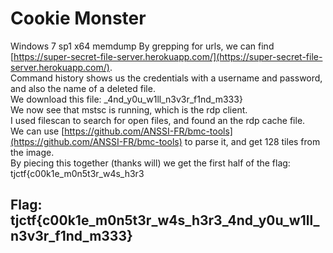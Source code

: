 # Cookie Monster

Windows 7 sp1 x64 memdump By grepping for urls, we can find [https://super-secret-file-server.herokuapp.com/](https://super-secret-file-server.herokuapp.com/).  
Command history shows us the credentials with a username and password, and also the name of a deleted file.  
We download this file: \_4nd\_y0u\_w1ll\_n3v3r\_f1nd\_m333}   
We now see that mstsc is running, which is the rdp client.  
I used filescan to search for open files, and found an the rdp cache file.  
We can use [https://github.com/ANSSI-FR/bmc-tools](https://github.com/ANSSI-FR/bmc-tools) to parse it, and get 128 tiles from the image.  
By piecing this together \(thanks will\) we get the first half of the flag: tjctf{c00k1e\_m0n5t3r\_w4s\_h3r3  

## Flag: tjctf{c00k1e\_m0n5t3r\_w4s\_h3r3\_4nd\_y0u\_w1ll\_n3v3r\_f1nd\_m333}

